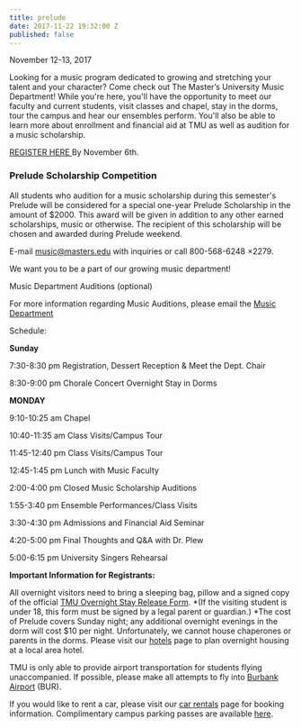 ```yaml
---
title: prelude
date: 2017-11-22 19:32:00 Z
published: false
---
```


November 12-13, 2017

Looking for a music program dedicated to growing and stretching your talent and your character? Come check out The Master’s University Music Department! While you're here, you'll have the opportunity to meet our faculty and current students, visit classes and chapel, stay in the dorms, tour the campus and hear our ensembles perform. You'll also be able to learn more about enrollment and financial aid at TMU as well as audition for a music scholarship.

[REGISTER HERE ](https://www.formstack.com/forms/?1130716-KK3hEWI7MZ "Register Here")  By November 6th.

### Prelude Scholarship Competition

All students who audition for a music scholarship during this semester's Prelude will be considered for a special one-year Prelude Scholarship in the amount of $2000. This award will be given in addition to any other earned scholarships, music or otherwise. The recipient of this scholarship will be chosen and awarded during Prelude weekend.

E-mail [music@masters.edu](mailto:music@masters.edu) with inquiries or call 800-568-6248 ×2279.

We want you to be a part of our growing music department!

Music Department Auditions (optional)

For more information regarding Music Auditions, please email the [Music Department](mailto:music@masters.edu)

Schedule:

**Sunday**

7:30-8:30 pm Registration, Dessert Reception & Meet the Dept. Chair

8:30-9:00 pm Chorale Concert Overnight Stay in Dorms

**MONDAY**

9:10-10:25 am Chapel

10:40-11:35 am Class Visits/Campus Tour

11:45-12:40 pm Class Visits/Campus Tour

12:45-1:45 pm Lunch with Music Faculty

2:00-4:00 pm Closed Music Scholarship Auditions

1:55-3:40 pm Ensemble Performances/Class Visits

3:30-4:30 pm Admissions and Financial Aid Seminar

4:20-5:00 pm Final Thoughts and Q&A with Dr. Plew

5:00-6:15 pm University Singers Rehearsal

**Important Information for Registrants:**

All overnight visitors need to bring a sleeping bag, pillow and a signed copy of the official [TMU Overnight Stay Release Form](http://www.masters.edu/media/868918/prelude-activity-release-form.pdf "Prelude Activity Release Form"). \*(If the visiting student is under 18, this form must be signed by a legal parent or guardian.) \*The cost of Prelude covers Sunday night; any additional overnight evenings in the dorm will cost $10 per night. Unfortunately, we cannot house chaperones or parents in the dorms. Please visit our [hotels](http://www.masters.edu/hotels) page to plan overnight housing at a local area hotel.

TMU is only able to provide airport transportation for students flying unaccompanied. If possible, please make all attempts to fly into [Burbank Airport](http://www.burbankairport.com/) (BUR).

If you would like to rent a car, please visit our [car rentals](http://www.enterprise.com/car_rental/deeplinkmap.do?bid=002&cust=32J2051) page for booking information. Complimentary campus parking passes are available [here](http://www.masters.edu/media/683327/CVW%20Parking%20Pass.pdf).